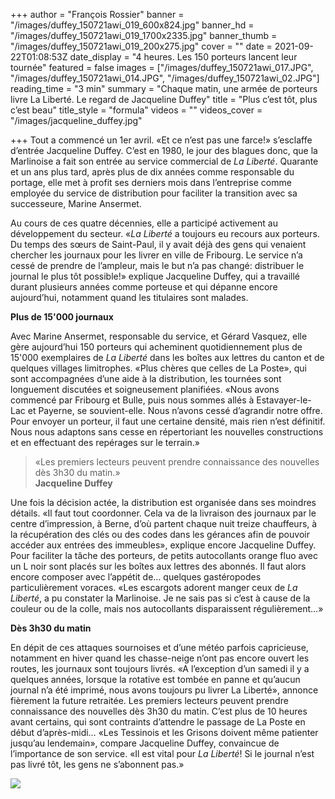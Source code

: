 +++
author = "François Rossier"
banner = "/images/duffey_150721awi_019_600x824.jpg"
banner_hd = "/images/duffey_150721awi_019_1700x2335.jpg"
banner_thumb = "/images/duffey_150721awi_019_200x275.jpg"
cover = ""
date = 2021-09-22T01:08:53Z
date_display = "4 heures. Les 150 porteurs lancent leur tournée"
featured = false
images = ["/images/duffey_150721awi_017.JPG", "/images/duffey_150721awi_014.JPG", "/images/duffey_150721awi_02.JPG"]
reading_time = "3 min"
summary = "Chaque matin, une armée de porteurs livre La Liberté. Le regard de Jacqueline Duffey"
title = "Plus c’est tôt, plus c’est beau"
title_style = "formula"
videos = ""
videos_cover = "/images/jacqueline_duffey.jpg"

+++
Tout a commencé un 1er avril. «Et ce n’est pas une farce!» s’esclaffe d’entrée Jacqueline Duffey. C’est en 1980, le jour des blagues donc, que la Marlinoise a fait son entrée au service commercial de _La Liberté_. Quarante et un ans plus tard, après plus de dix années comme responsable du portage, elle met à profit ses derniers mois dans l’entreprise comme employée du service de distribution pour faciliter la transition avec sa successeure, Marine Ansermet.

Au cours de ces quatre décennies, elle a participé activement au développement du secteur. «_La Liberté_ a toujours eu recours aux porteurs. Du temps des sœurs de Saint-Paul, il y avait déjà des gens qui venaient chercher les journaux pour les livrer en ville de Fribourg. Le service n’a cessé de prendre de l’ampleur, mais le but n’a pas changé: distribuer le journal le plus tôt possible!» explique Jacqueline Duffey, qui a travaillé durant plusieurs années comme porteuse et qui dépanne encore aujourd’hui, notamment quand les titulaires sont malades.

**Plus de 15'000 journaux**

Avec Marine Ansermet, responsable du service, et Gérard Vasquez, elle gère aujourd’hui 150 porteurs qui acheminent quotidiennement plus de 15'000 exemplaires de _La Liberté_ dans les boîtes aux lettres du canton et de quelques villages limitrophes. «Plus chères que celles de La Poste», qui sont accompagnées d’une aide à la distribution, les tournées sont longuement discutées et soigneusement planifiées. «Nous avons commencé par Fribourg et Bulle, puis nous sommes allés à Estavayer-le-Lac et Payerne, se souvient-elle. Nous n’avons cessé d’agrandir notre offre. Pour envoyer un porteur, il faut une certaine densité, mais rien n’est définitif. Nous nous adaptons sans cesse en répertoriant les nouvelles constructions et en effectuant des repérages sur le terrain.»

> «Les premiers lecteurs peuvent prendre connaissance des nouvelles dès 3h30 du matin.»  
> **Jacqueline Duffey**

Une fois la décision actée, la distribution est organisée dans ses moindres détails. «Il faut tout coordonner. Cela va de la livraison des journaux par le centre d’impression, à Berne, d’où partent chaque nuit treize chauffeurs, à la récupération des clés ou des codes dans les gérances afin de pouvoir accéder aux entrées des immeubles», explique encore Jacqueline Duffey. Pour faciliter la tâche des porteurs, de petits autocollants orange fluo avec un L noir sont placés sur les boîtes aux lettres des abonnés. Il faut alors encore composer avec l’appétit de… quelques gastéropodes particulièrement voraces. «Les escargots adorent manger ceux de _La Liberté_, a pu constater la Marlinoise. Je ne sais pas si c’est à cause de la couleur ou de la colle, mais nos autocollants disparaissent régulièrement…»

**Dès 3h30 du matin**

En dépit de ces attaques sournoises et d’une météo parfois capricieuse, notamment en hiver quand les chasse-neige n’ont pas encore ouvert les routes, les journaux sont toujours livrés. «A l’exception d’un samedi il y a quelques années, lorsque la rotative est tombée en panne et qu’aucun journal n’a été imprimé, nous avons toujours pu livrer La Liberté», annonce fièrement la future retraitée. Les premiers lecteurs peuvent prendre connaissance des nouvelles dès 3h30 du matin. C’est plus de 10 heures avant certains, qui sont contraints d’attendre le passage de La Poste en début d’après-midi… «Les Tessinois et les Grisons doivent même patienter jusqu’au lendemain», compare Jacqueline Duffey, convaincue de l’importance de son service. «Il est vital pour _La Liberté_! Si le journal n’est pas livré tôt, les gens ne s’abonnent pas.»

![](/images/les_lecteurs.jpeg)